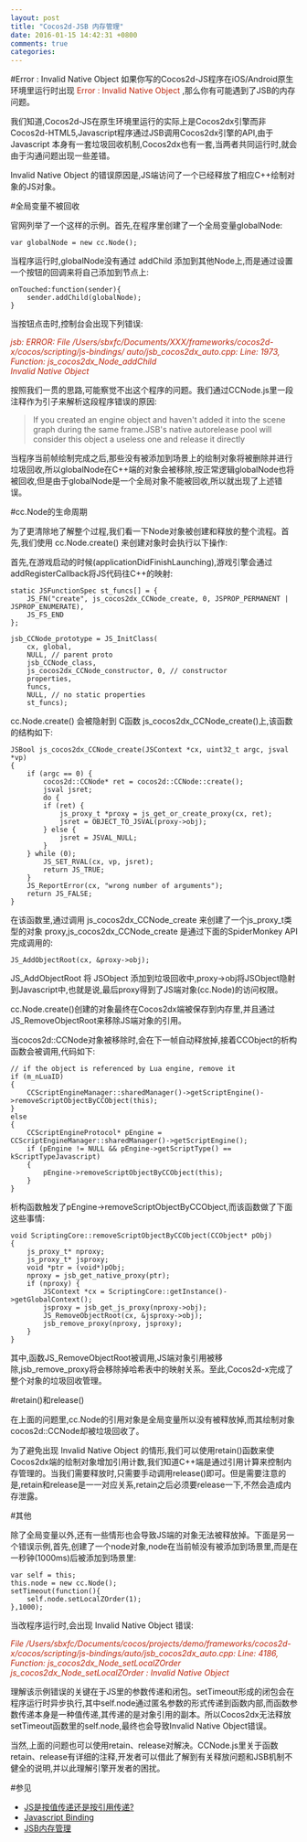 ```yaml
---
layout: post
title: "Cocos2d-JSB 内存管理"
date: 2016-01-15 14:42:31 +0800
comments: true
categories: 
---
```


#Error : Invalid Native Object
如果你写的Cocos2d-JS程序在iOS/Android原生环境里运行时出现 <font color='#bd260d'>Error : Invalid Native Object</font> ,那么你有可能遇到了JSB的内存问题。

我们知道,Cocos2d-JS在原生环境里运行的实际上是Cocos2dx引擎而非Cocos2d-HTML5,Javascript程序通过JSB调用Cocos2dx引擎的API,由于 Javascript 本身有一套垃圾回收机制,Cocos2dx也有一套,当两者共同运行时,就会由于沟通问题出现一些差错。

Invalid Native Object 的错误原因是,JS端访问了一个已经释放了相应C++绘制对象的JS对象。

#全局变量不被回收

官网列举了一个这样的示例。首先,在程序里创建了一个全局变量globalNode:
	
	var globalNode = new cc.Node();

当程序运行时,globalNode没有通过 addChild 添加到其他Node上,而是通过设置一个按钮的回调来将自己添加到节点上:

	onTouched:function(sender){
		sender.addChild(globalNode);
	}

当按钮点击时,控制台会出现下列错误:
	
<font color='#bd260d'>*jsb: ERROR: File /Users/sbxfc/Documents/XXX/frameworks/cocos2d-x/cocos/scripting/js-bindings/
auto/jsb_cocos2dx_auto.cpp: Line: 1973, Function: js_cocos2dx_Node_addChild<br>
Invalid Native Object*</font> 

按照我们一贯的思路,可能察觉不出这个程序的问题。我们通过CCNode.js里一段注释作为引子来解析这段程序错误的原因:

> If you created an engine object and haven't added it into the scene graph during the same frame.JSB's native autorelease pool will consider this object a useless one and release it directly

当程序当前帧绘制完成之后,那些没有被添加到场景上的绘制对象将被删除并进行垃圾回收,所以globalNode在C++端的对象会被移除,按正常逻辑globalNode也将被回收,但是由于globalNode是一个全局对象不能被回收,所以就出现了上述错误。

#cc.Node的生命周期

为了更清除地了解整个过程,我们看一下Node对象被创建和释放的整个流程。首先,我们使用 cc.Node.create() 来创建对象时会执行以下操作:
	
首先,在游戏启动的时候(applicationDidFinishLaunching),游戏引擎会通过addRegisterCallback将JS代码往C++的映射:
	
	static JSFunctionSpec st_funcs[] = {
    	JS_FN("create", js_cocos2dx_CCNode_create, 0, JSPROP_PERMANENT | JSPROP_ENUMERATE),
    	JS_FS_END
	};

	jsb_CCNode_prototype = JS_InitClass(
    	cx, global,
    	NULL, // parent proto
    	jsb_CCNode_class,
    	js_cocos2dx_CCNode_constructor, 0, // constructor
    	properties,
    	funcs,
    	NULL, // no static properties
    	st_funcs);
    	
cc.Node.create() 会被隐射到 C函数 js_cocos2dx_CCNode_create()上,该函数的结构如下:

	JSBool js_cocos2dx_CCNode_create(JSContext *cx, uint32_t argc, jsval *vp)
	{
	    if (argc == 0) {
	        cocos2d::CCNode* ret = cocos2d::CCNode::create();
	        jsval jsret;
	        do {
	        if (ret) {
	            js_proxy_t *proxy = js_get_or_create_proxy(cx, ret);
	            jsret = OBJECT_TO_JSVAL(proxy->obj);
	        } else {
	            jsret = JSVAL_NULL;
	        }
	    } while (0);
	        JS_SET_RVAL(cx, vp, jsret);
	        return JS_TRUE;
	    }
	    JS_ReportError(cx, "wrong number of arguments");
	    return JS_FALSE;
	}

在该函数里,通过调用 js_cocos2dx_CCNode_create 来创建了一个js_proxy_t类型的对象 proxy,js_cocos2dx_CCNode_create 是通过下面的SpiderMonkey API 完成调用的:
	
	JS_AddObjectRoot(cx, &proxy->obj);
	
JS_AddObjectRoot 将 JSObject 添加到垃圾回收中,proxy->obj将JSObject隐射到Javascript中,也就是说,最后proxy得到了JS端对象(cc.Node)的访问权限。

cc.Node.create()创建的对象最终在Cocos2dx端被保存到内存里,并且通过JS_RemoveObjectRoot来移除JS端对象的引用。

当cocos2d::CCNode对象被移除时,会在下一帧自动释放掉,接着CCObject的析构函数会被调用,代码如下:

	// if the object is referenced by Lua engine, remove it
	if (m_nLuaID)
	{
	    CCScriptEngineManager::sharedManager()->getScriptEngine()->removeScriptObjectByCCObject(this);
	}
	else
	{
	    CCScriptEngineProtocol* pEngine = CCScriptEngineManager::sharedManager()->getScriptEngine();
	    if (pEngine != NULL && pEngine->getScriptType() == kScriptTypeJavascript)
	    {
	        pEngine->removeScriptObjectByCCObject(this);
	    }
	}
	
	
析构函数触发了pEngine->removeScriptObjectByCCObject,而该函数做了下面这些事情:
	
	void ScriptingCore::removeScriptObjectByCCObject(CCObject* pObj)
	{
	    js_proxy_t* nproxy;
	    js_proxy_t* jsproxy;
	    void *ptr = (void*)pObj;
	    nproxy = jsb_get_native_proxy(ptr);
	    if (nproxy) {
	        JSContext *cx = ScriptingCore::getInstance()->getGlobalContext();
	        jsproxy = jsb_get_js_proxy(nproxy->obj);
	        JS_RemoveObjectRoot(cx, &jsproxy->obj);
	        jsb_remove_proxy(nproxy, jsproxy);
	    }
	}
	
其中,函数JS_RemoveObjectRoot被调用,JS端对象引用被移除,jsb_remove_proxy将会移除掉哈希表中的映射关系。至此,Cocos2d-x完成了整个对象的垃圾回收管理。

#retain()和release()

在上面的问题里,cc.Node的引用对象是全局变量所以没有被释放掉,而其绘制对象cocos2d::CCNode却被垃圾回收了。 

为了避免出现 Invalid Native Object 的情形,我们可以使用retain()函数来使Cocos2dx端的绘制对象增加引用计数,我们知道C++端是通过引用计算来控制内存管理的。当我们需要释放时,只需要手动调用release()即可。但是需要注意的是,retain和release是一一对应关系,retain之后必须要release一下,不然会造成内存泄露。

#其他

除了全局变量以外,还有一些情形也会导致JS端的对象无法被释放掉。下面是另一个错误示例,首先,创建了一个node对象,node在当前帧没有被添加到场景里,而是在一秒钟(1000ms)后被添加到场景里:

    var self = this;
	this.node = new cc.Node();
    setTimeout(function(){
        self.node.setLocalZOrder(1);
    },1000);

当改程序运行时,会出现 Invalid Native Object 错误:
	
<font color='#bd260d'>*File /Users/sbxfc/Documents/cocos/projects/demo/frameworks/cocos2d-x/cocos/scripting/js-bindings/auto/jsb_cocos2dx_auto.cpp: Line: 4186, Function: js_cocos2dx_Node_setLocalZOrder js_cocos2dx_Node_setLocalZOrder : Invalid Native Object*</font>
	

理解该示例错误的关键在于JS里的参数传递和闭包。setTimeout形成的闭包会在程序运行时异步执行,其中self.node通过匿名参数的形式传递到函数内部,而函数参数传递本身是一种值传递,其传递的是对象引用的副本。所以Cocos2dx无法释放setTimeout函数里的self.node,最终也会导致Invalid Native Object错误。

当然,上面的问题也可以使用retain、release对解决。CCNode.js里关于函数retain、release有详细的注释,开发者可以借此了解到有关释放问题和JSB机制不健全的说明,并以此理解引擎开发者的困扰。

#参见
- [JS是按值传递还是按引用传递?](http://bosn.me/js/js-call-by-sharing/)
- [Javascript Binding](http://www.cocos.com/doc/article/index?type=cocos2d-x&url=/doc/cocos-docs-master/manual/framework/cocos2d-js/1-about-cocos2d-js/1-1-a-brief-history/zh.md)
- [JSB内存管理](http://www.cocos.com/doc/article/index?type=wiki&url=/doc/cocos-docs-master/manual/framework/native/wiki/memory-management-of-jsb/zh.md)
